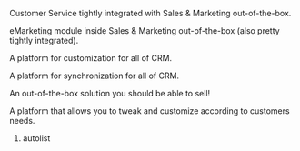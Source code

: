 <properties date="2016-06-24"
SortOrder="18"
/>

Customer Service tightly integrated with Sales & Marketing out-of-the-box.

eMarketing module inside Sales & Marketing out-of-the-box (also pretty tightly integrated).

A platform for customization for all of CRM.

A platform for synchronization for all of CRM.

 

An out-of-the-box solution you should be able to sell!

 A platform that allows you to tweak and customize according to customers needs.

 

1. autolist
